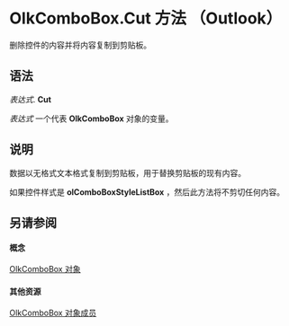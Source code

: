 
# OlkComboBox.Cut 方法 （Outlook）

删除控件的内容并将内容复制到剪贴板。


## 语法

 _表达式_. **Cut**

 _表达式_ 一个代表 **OlkComboBox** 对象的变量。


## 说明

数据以无格式文本格式复制到剪贴板，用于替换剪贴板的现有内容。

如果控件样式是 **olComboBoxStyleListBox** ，然后此方法将不剪切任何内容。


## 另请参阅


#### 概念


[OlkComboBox 对象](8d5e2f25-2962-af28-2523-b7b82473ea0a.md)
#### 其他资源


[OlkComboBox 对象成员](618de9e2-f5b9-40d9-239e-95aeb9dce092.md)